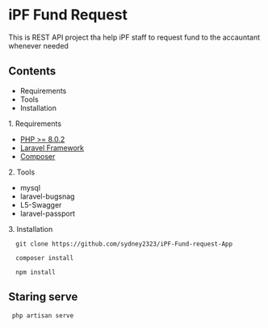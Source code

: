 

<h1>iPF Fund Request</h1>
This is REST API project tha help iPF staff to request fund to the accauntant whenever needed

## Contents
<ul>
    <li>Requirements</li>
    <li>Tools</li>
    <li>Installation</li>
</ul>
<p>1. Requirements</p>

- [PHP >= 8.0.2](http://php.net/)
- [Laravel Framework](https://github.com/laravel/framework)
- [Composer](https://getcomposer.org/)

<p>2. Tools</p>
<ul>
    <li>mysql</li>
    <li>laravel-bugsnag</li>
    <li>L5-Swagger</li>
    <li>laravel-passport</li>
</ul>

<p>3. Installation</p>


```
  git clone https://github.com/sydney2323/iPF-Fund-request-App
```

```
  composer install
```

```
  npm install
```

## Staring serve

```
 php artisan serve
```
